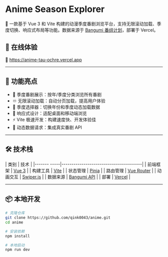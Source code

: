 # Anime Season Explorer

🌸 一款基于 Vue 3 和 Vite 构建的动漫季度番剧浏览平台，支持无限滚动加载、季度切换、响应式布局等功能。数据来源于 [Bangumi 番组计划](https://bangumi.tv/)，部署于 Vercel。

## 🚀 在线体验

🔗 https://anime-tau-ochre.vercel.app

---

## 🧩 功能亮点

- 🎴 季度番剧展示：按年/季度分类浏览所有番剧
- ♾️ 无限滚动加载：自动分页加载，提高用户体验
- 📆 季度选择器：切换年份和季度动态加载数据
- 📱 响应式设计：适配桌面和移动端浏览
- ⚡ Vite 极速开发：构建速度快、开发体验佳
- 🔄 动态数据请求：集成真实番剧 API

---

## 🛠 技术栈

| 类别        | 技术                                   |
|------- -----|----------------------------------------|
| 前端框架    | [Vue 3](https://vuejs.org/)            |
| 构建工具    | [Vite](https://vitejs.dev/)            |
| 状态管理    | [Pinia](https://pinia.vuejs.org/)      |
| 路由管理    | [Vue Router](https://router.vuejs.org/) |
| 动画交互    | [Swiper.js](https://swiperjs.com/)     |
| 数据来源    | [Bangumi API](https://bangumi.github.io/api/) |
| 部署        | [Vercel](https://vercel.com/)          |

---

## 📦 本地开发

```bash
# 克隆仓库
git clone https://github.com/qink0043/anime.git
cd anime

# 安装依赖
npm install

# 本地启动
npm run dev
